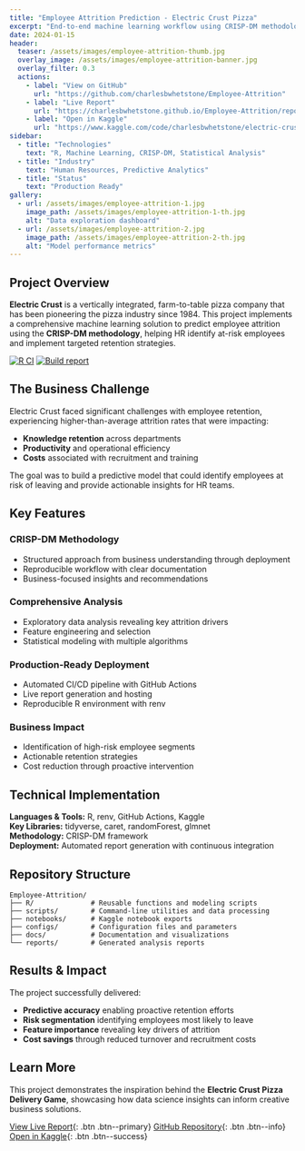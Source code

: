 ```yaml
---
title: "Employee Attrition Prediction - Electric Crust Pizza"
excerpt: "End-to-end machine learning workflow using CRISP-DM methodology to predict employee attrition for a farm-to-table pizza company."
date: 2024-01-15
header:
  teaser: /assets/images/employee-attrition-thumb.jpg
  overlay_image: /assets/images/employee-attrition-banner.jpg
  overlay_filter: 0.3
  actions:
    - label: "View on GitHub"
      url: "https://github.com/charlesbwhetstone/Employee-Attrition"
    - label: "Live Report"
      url: "https://charlesbwhetstone.github.io/Employee-Attrition/report.html"
    - label: "Open in Kaggle"
      url: "https://www.kaggle.com/code/charlesbwhetstone/electric-crust-case-study-employee-attrition/edit/run/189223159"
sidebar:
  - title: "Technologies"
    text: "R, Machine Learning, CRISP-DM, Statistical Analysis"
  - title: "Industry"
    text: "Human Resources, Predictive Analytics"
  - title: "Status"
    text: "Production Ready"
gallery:
  - url: /assets/images/employee-attrition-1.jpg
    image_path: /assets/images/employee-attrition-1-th.jpg
    alt: "Data exploration dashboard"
  - url: /assets/images/employee-attrition-2.jpg
    image_path: /assets/images/employee-attrition-2-th.jpg
    alt: "Model performance metrics"
---
```


## Project Overview

**Electric Crust** is a vertically integrated, farm-to-table pizza company that has been pioneering the pizza industry since 1984. This project implements a comprehensive machine learning solution to predict employee attrition using the **CRISP-DM methodology**, helping HR identify at-risk employees and implement targeted retention strategies.

[![R CI](https://github.com/charlesbwhetstone/Employee-Attrition/actions/workflows/r-ci.yml/badge.svg)](https://github.com/charlesbwhetstone/Employee-Attrition/actions/workflows/r-ci.yml)
[![Build report](https://github.com/charlesbwhetstone/Employee-Attrition/actions/workflows/report-build.yml/badge.svg)](https://github.com/charlesbwhetstone/Employee-Attrition/actions/workflows/report-build.yml)

## The Business Challenge

Electric Crust faced significant challenges with employee retention, experiencing higher-than-average attrition rates that were impacting:
- **Knowledge retention** across departments
- **Productivity** and operational efficiency  
- **Costs** associated with recruitment and training

The goal was to build a predictive model that could identify employees at risk of leaving and provide actionable insights for HR teams.

## Key Features

### **CRISP-DM Methodology**
- Structured approach from business understanding through deployment
- Reproducible workflow with clear documentation
- Business-focused insights and recommendations

### **Comprehensive Analysis**
- Exploratory data analysis revealing key attrition drivers
- Feature engineering and selection
- Statistical modeling with multiple algorithms

### **Production-Ready Deployment**
- Automated CI/CD pipeline with GitHub Actions
- Live report generation and hosting
- Reproducible R environment with renv

### **Business Impact**
- Identification of high-risk employee segments
- Actionable retention strategies
- Cost reduction through proactive intervention

## Technical Implementation

**Languages & Tools:** R, renv, GitHub Actions, Kaggle  
**Key Libraries:** tidyverse, caret, randomForest, glmnet  
**Methodology:** CRISP-DM framework  
**Deployment:** Automated report generation with continuous integration

## Repository Structure

```
Employee-Attrition/
├── R/              # Reusable functions and modeling scripts
├── scripts/        # Command-line utilities and data processing
├── notebooks/      # Kaggle notebook exports
├── configs/        # Configuration files and parameters  
├── docs/           # Documentation and visualizations
└── reports/        # Generated analysis reports
```

## Results & Impact

The project successfully delivered:
- **Predictive accuracy** enabling proactive retention efforts
- **Risk segmentation** identifying employees most likely to leave
- **Feature importance** revealing key drivers of attrition
- **Cost savings** through reduced turnover and recruitment costs

<!-- Gallery functionality not available in current theme -->

## Learn More

This project demonstrates the inspiration behind the **Electric Crust Pizza Delivery Game**, showcasing how data science insights can inform creative business solutions.

[ View Live Report](https://charlesbwhetstone.github.io/Employee-Attrition/report.html){: .btn .btn--primary}
[GitHub Repository](https://github.com/charlesbwhetstone/Employee-Attrition){: .btn .btn--info}
[ Open in Kaggle](https://www.kaggle.com/code/charlesbwhetstone/electric-crust-case-study-employee-attrition/edit/run/189223159){: .btn .btn--success}